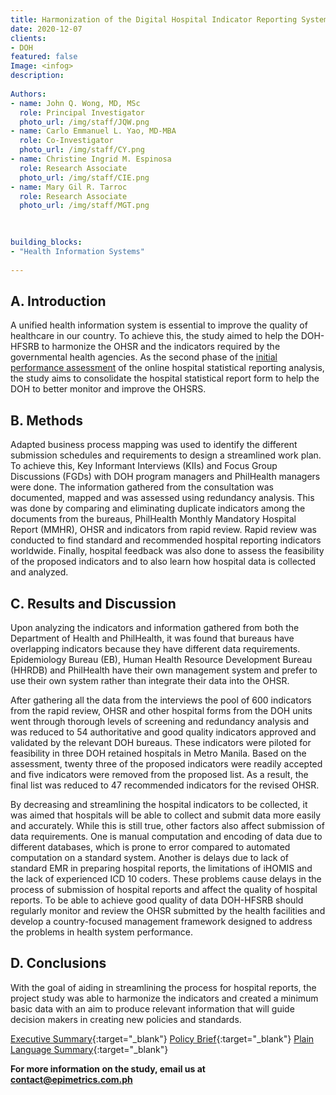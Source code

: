 ```yaml
---
title: Harmonization of the Digital Hospital Indicator Reporting System
date: 2020-12-07
clients:
- DOH
featured: false
Image: <infog>
description:
 
Authors:
- name: John Q. Wong, MD, MSc
  role: Principal Investigator
  photo_url: /img/staff/JQW.png
- name: Carlo Emmanuel L. Yao, MD-MBA
  role: Co-Investigator
  photo_url: /img/staff/CY.png
- name: Christine Ingrid M. Espinosa
  role: Research Associate
  photo_url: /img/staff/CIE.png
- name: Mary Gil R. Tarroc
  role: Research Associate
  photo_url: /img/staff/MGT.png

 
 
building_blocks:
- "Health Information Systems"
 
---
```

 
## A. Introduction

A unified health information system is essential to improve the quality of healthcare in our country. To achieve this, the study aimed to help the DOH-HFSRB to harmonize the OHSR and the indicators required by the governmental health agencies.  As the second phase of the [initial performance assessment](https://epimetrics.com.ph/projects/performance-assessment-ohsrs) of the online hospital statistical reporting analysis, the study aims to consolidate the hospital statistical report form to help the DOH to better monitor and improve the OHSRS.

## B. Methods

Adapted business process mapping was used to identify the different submission schedules and requirements to design a streamlined work plan. To achieve this, Key Informant Interviews (KIIs) and Focus Group Discussions (FGDs) with DOH program managers and PhilHealth managers were done. The information gathered from the consultation was documented, mapped and was assessed using redundancy analysis. This was done by comparing and eliminating duplicate indicators among the documents from the bureaus, PhilHealth Monthly Mandatory Hospital Report (MMHR), OHSR and indicators from rapid review. Rapid review was conducted to find standard and recommended hospital reporting indicators worldwide. Finally, hospital feedback was also done to assess the feasibility of the proposed indicators and to also learn how hospital data is collected and analyzed.

## C. Results and Discussion

Upon analyzing the indicators and information gathered from both the Department of Health and PhilHealth, it was found that bureaus have overlapping indicators because they have different data requirements. Epidemiology Bureau (EB), Human Health Resource Development Bureau (HHRDB) and PhilHealth have their own management system and prefer to use their own system rather than integrate their data into the OHSR. 

After gathering all the data from the interviews the pool of 600 indicators from the rapid review, OHSR and other hospital forms from the DOH units went through thorough levels of screening and redundancy analysis and  was reduced to 54 authoritative and good quality indicators approved and validated by the relevant DOH bureaus. These indicators were piloted for feasibility in three DOH retained hospitals in Metro Manila. Based on the assessment, twenty three of the proposed indicators were readily accepted and five indicators were removed from the proposed list. As a result, the final list was reduced to 47 recommended indicators for the revised OHSR.

By decreasing and streamlining the hospital indicators to be collected, it was aimed that hospitals will be able to collect and submit data more easily and accurately. While this is still true, other factors also affect submission of data requirements. One is manual computation and encoding of data due to different databases, which is prone to error compared to automated computation on a standard system. Another is delays due to lack of standard EMR in preparing hospital reports, the limitations of iHOMIS and the lack of experienced ICD 10 coders. These problems cause delays in the process of submission of hospital reports and affect the quality of hospital reports. To be able to achieve good quality of data DOH-HFSRB should regularly monitor and review the OHSR submitted by the health facilities and develop a country-focused management framework designed to address the problems in health system performance.

## D. Conclusions

With the goal of aiding in streamlining the process for hospital reports, the project study was able to harmonize the indicators and created a minimum basic data with an aim to produce relevant information that will  guide decision makers in creating new policies and standards.

[Executive Summary](../assets/projects/bb9e/EpiMetrcs_HarmonizationHospInd_ExecSumm.pdf){:target="_blank"}
[Policy Brief](../assets/projects/bb9e/EpiMetrics_HarmonizationHospInd_PolicyBrief.pdf){:target="_blank"}
[Plain Language Summary](../assets/projects/bb9e/Harmonization-Plain_Language_Summary.pdf){:target="_blank"}
<!-- Infographic -->


**For more information on the study, email us at [contact@epimetrics.com.ph](mailto:contact@epimetrics.com.ph)**